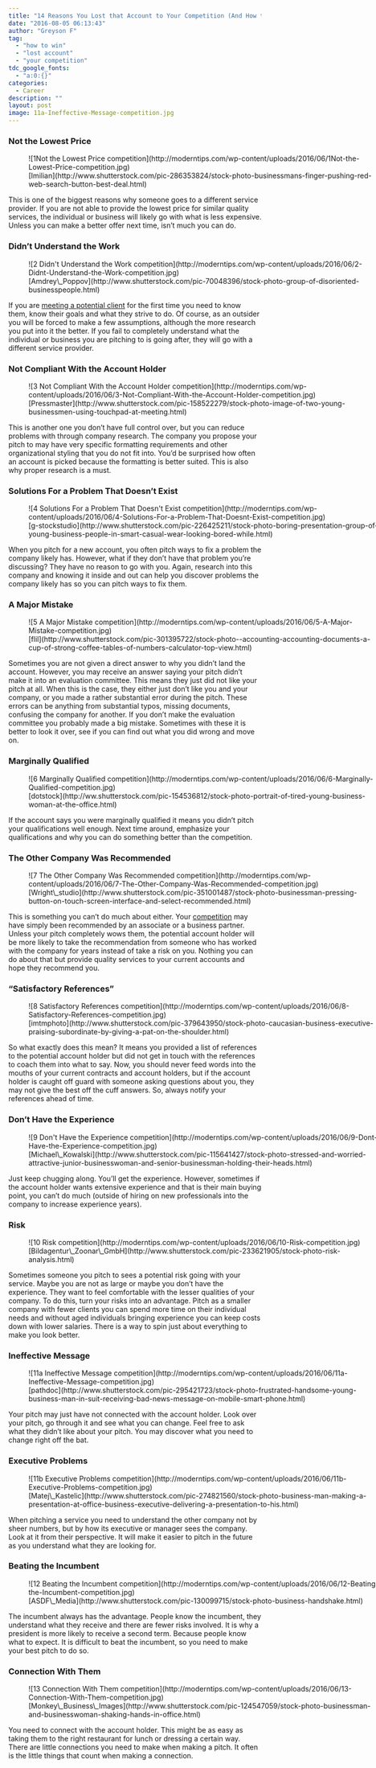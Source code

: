 ```yaml
---
title: "14 Reasons You Lost that Account to Your Competition (And How to Win Next Time)"
date: "2016-08-05 06:13:43"
author: "Greyson F"
tag:
  - "how to win"
  - "lost account"
  - "your competition"
tdc_google_fonts:
  - "a:0:{}"
categories:
  - Career
description: ""
layout: post
image: 11a-Ineffective-Message-competition.jpg
---
```


### Not the Lowest Price

<figure aria-describedby="caption-attachment-3951" class="wp-caption alignnone" id="attachment_3951" style="width: 700px">![1Not the Lowest Price competition](http://moderntips.com/wp-content/uploads/2016/06/1Not-the-Lowest-Price-competition.jpg)<figcaption class="wp-caption-text" id="caption-attachment-3951">[Imilian](http://www.shutterstock.com/pic-286353824/stock-photo-businessmans-finger-pushing-red-web-search-button-best-deal.html)  
</figcaption></figure>

This is one of the biggest reasons why someone goes to a different service provider. If you are not able to provide the lowest price for similar quality services, the individual or business will likely go with what is less expensive. Unless you can make a better offer next time, isn’t much you can do.

### Didn’t Understand the Work

<figure aria-describedby="caption-attachment-3952" class="wp-caption alignnone" id="attachment_3952" style="width: 700px">![2 Didn't Understand the Work competition](http://moderntips.com/wp-content/uploads/2016/06/2-Didnt-Understand-the-Work-competition.jpg)<figcaption class="wp-caption-text" id="caption-attachment-3952">[Amdrey\_Poppov](http://www.shutterstock.com/pic-70048396/stock-photo-group-of-disoriented-businesspeople.html)</figcaption></figure>

If you are [meeting a potential client](https://hbr.org/2012/09/top-reasons-salespeople-lose-b) for the first time you need to know them, know their goals and what they strive to do. Of course, as an outsider you will be forced to make a few assumptions, although the more research you put into it the better. If you fail to completely understand what the individual or business you are pitching to is going after, they will go with a different service provider.

### Not Compliant With the Account Holder

<figure aria-describedby="caption-attachment-3953" class="wp-caption alignnone" id="attachment_3953" style="width: 700px">![3 Not Compliant With the Account Holder competition](http://moderntips.com/wp-content/uploads/2016/06/3-Not-Compliant-With-the-Account-Holder-competition.jpg)<figcaption class="wp-caption-text" id="caption-attachment-3953">[Pressmaster](http://www.shutterstock.com/pic-158522279/stock-photo-image-of-two-young-businessmen-using-touchpad-at-meeting.html)</figcaption></figure>

This is another one you don’t have full control over, but you can reduce problems with through company research. The company you propose your pitch to may have very specific formatting requirements and other organizational styling that you do not fit into. You’d be surprised how often an account is picked because the formatting is better suited. This is also why proper research is a must.

### Solutions For a Problem That Doesn’t Exist

<figure aria-describedby="caption-attachment-3954" class="wp-caption alignnone" id="attachment_3954" style="width: 700px">![4 Solutions For a Problem That Doesn't Exist competition](http://moderntips.com/wp-content/uploads/2016/06/4-Solutions-For-a-Problem-That-Doesnt-Exist-competition.jpg)<figcaption class="wp-caption-text" id="caption-attachment-3954">[g-stockstudio](http://www.shutterstock.com/pic-226425211/stock-photo-boring-presentation-group-of-young-business-people-in-smart-casual-wear-looking-bored-while.html)  
</figcaption></figure>

When you pitch for a new account, you often pitch ways to fix a problem the company likely has. However, what if they don’t have that problem you’re discussing? They have no reason to go with you. Again, research into this company and knowing it inside and out can help you discover problems the company likely has so you can pitch ways to fix them.

### A Major Mistake

<figure aria-describedby="caption-attachment-3955" class="wp-caption alignnone" id="attachment_3955" style="width: 700px">![5 A Major Mistake competition](http://moderntips.com/wp-content/uploads/2016/06/5-A-Major-Mistake-competition.jpg)<figcaption class="wp-caption-text" id="caption-attachment-3955">[flil](http://www.shutterstock.com/pic-301395722/stock-photo--accounting-accounting-documents-a-cup-of-strong-coffee-tables-of-numbers-calculator-top-view.html)</figcaption></figure>

Sometimes you are not given a direct answer to why you didn’t land the account. However, you may receive an answer saying your pitch didn’t make it into an evaluation committee. This means they just did not like your pitch at all. When this is the case, they either just don’t like you and your company, or you made a rather substantial error during the pitch. These errors can be anything from substantial typos, missing documents, confusing the company for another. If you don’t make the evaluation committee you probably made a big mistake. Sometimes with these it is better to look it over, see if you can find out what you did wrong and move on.

### Marginally Qualified

<figure aria-describedby="caption-attachment-3956" class="wp-caption alignnone" id="attachment_3956" style="width: 700px">![6 Marginally Qualified competition](http://moderntips.com/wp-content/uploads/2016/06/6-Marginally-Qualified-competition.jpg)<figcaption class="wp-caption-text" id="caption-attachment-3956">[dotstock](http://ww.shutterstock.com/pic-154536812/stock-photo-portrait-of-tired-young-business-woman-at-the-office.html)  
</figcaption></figure>

If the account says you were marginally qualified it means you didn’t pitch your qualifications well enough. Next time around, emphasize your qualifications and why you can do something better than the competition.

### The Other Company Was Recommended

<figure aria-describedby="caption-attachment-3957" class="wp-caption alignnone" id="attachment_3957" style="width: 700px">![7 The Other Company Was Recommended competition](http://moderntips.com/wp-content/uploads/2016/06/7-The-Other-Company-Was-Recommended-competition.jpg)<figcaption class="wp-caption-text" id="caption-attachment-3957">[Wright\_studio](http://www.shutterstock.com/pic-351001487/stock-photo-businessman-pressing-button-on-touch-screen-interface-and-select-recommended.html)</figcaption></figure>

This is something you can’t do much about either. Your [competition](https://www.linkedin.com/pulse/20140914141243-5572608-top-ten-reasons-why-you-really-lost-that-bid) may have simply been recommended by an associate or a business partner. Unless your pitch completely wows them, the potential account holder will be more likely to take the recommendation from someone who has worked with the company for years instead of take a risk on you. Nothing you can do about that but provide quality services to your current accounts and hope they recommend you.

### “Satisfactory References”

<figure aria-describedby="caption-attachment-3958" class="wp-caption alignnone" id="attachment_3958" style="width: 700px">![8 Satisfactory References competition](http://moderntips.com/wp-content/uploads/2016/06/8-Satisfactory-References-competition.jpg)<figcaption class="wp-caption-text" id="caption-attachment-3958">[imtmphoto](http://www.shutterstock.com/pic-379643950/stock-photo-caucasian-business-executive-praising-subordinate-by-giving-a-pat-on-the-shoulder.html)  
</figcaption></figure>

So what exactly does this mean? It means you provided a list of references to the potential account holder but did not get in touch with the references to coach them into what to say. Now, you should never feed words into the mouths of your current contracts and account holders, but if the account holder is caught off guard with someone asking questions about you, they may not give the best off the cuff answers. So, always notify your references ahead of time.

### Don’t Have the Experience

<figure aria-describedby="caption-attachment-3959" class="wp-caption alignnone" id="attachment_3959" style="width: 700px">![9 Don't Have the Experience competition](http://moderntips.com/wp-content/uploads/2016/06/9-Dont-Have-the-Experience-competition.jpg)<figcaption class="wp-caption-text" id="caption-attachment-3959">[Michael\_Kowalski](http://www.shutterstock.com/pic-115641427/stock-photo-stressed-and-worried-attractive-junior-businesswoman-and-senior-businessman-holding-their-heads.html)  
</figcaption></figure>

Just keep chugging along. You’ll get the experience. However, sometimes if the account holder wants extensive experience and that is their main buying point, you can’t do much (outside of hiring on new professionals into the company to increase experience years).

### Risk

<figure aria-describedby="caption-attachment-3960" class="wp-caption alignnone" id="attachment_3960" style="width: 700px">![10 Risk competition](http://moderntips.com/wp-content/uploads/2016/06/10-Risk-competition.jpg)<figcaption class="wp-caption-text" id="caption-attachment-3960">[Bildagentur\_Zoonar\_GmbH](http://www.shutterstock.com/pic-233621905/stock-photo-risk-analysis.html)</figcaption></figure>

Sometimes someone you pitch to sees a potential risk going with your service. Maybe you are not as large or maybe you don’t have the experience. They want to feel comfortable with the lesser qualities of your company. To do this, turn your risks into an advantage. Pitch as a smaller company with fewer clients you can spend more time on their individual needs and without aged individuals bringing experience you can keep costs down with lower salaries. There is a way to spin just about everything to make you look better.

### Ineffective Message

<figure aria-describedby="caption-attachment-3961" class="wp-caption alignnone" id="attachment_3961" style="width: 700px">![11a Ineffective Message competition](http://moderntips.com/wp-content/uploads/2016/06/11a-Ineffective-Message-competition.jpg)<figcaption class="wp-caption-text" id="caption-attachment-3961">[pathdoc](http://www.shutterstock.com/pic-295421723/stock-photo-frustrated-handsome-young-business-man-in-suit-receiving-bad-news-message-on-mobile-smart-phone.html)  
</figcaption></figure>

Your pitch may just have not connected with the account holder. Look over your pitch, go through it and see what you can change. Feel free to ask what they didn’t like about your pitch. You may discover what you need to change right off the bat.

### Executive Problems

<figure aria-describedby="caption-attachment-3962" class="wp-caption alignnone" id="attachment_3962" style="width: 700px">![11b Executive Problems competition](http://moderntips.com/wp-content/uploads/2016/06/11b-Executive-Problems-competition.jpg)<figcaption class="wp-caption-text" id="caption-attachment-3962">[Matej\_Kastelic](http://www.shutterstock.com/pic-274821560/stock-photo-business-man-making-a-presentation-at-office-business-executive-delivering-a-presentation-to-his.html)  
</figcaption></figure>

When pitching a service you need to understand the other company not by sheer numbers, but by how its executive or manager sees the company. Look at it from their perspective. It will make it easier to pitch in the future as you understand what they are looking for.

### Beating the Incumbent

<figure aria-describedby="caption-attachment-3963" class="wp-caption alignnone" id="attachment_3963" style="width: 700px">![12 Beating the Incumbent competition](http://moderntips.com/wp-content/uploads/2016/06/12-Beating-the-Incumbent-competition.jpg)<figcaption class="wp-caption-text" id="caption-attachment-3963">[ASDF\_Media](http://www.shutterstock.com/pic-130099715/stock-photo-business-handshake.html)</figcaption></figure>

The incumbent always has the advantage. People know the incumbent, they understand what they receive and there are fewer risks involved. It is why a president is more likely to receive a second term. Because people know what to expect. It is difficult to beat the incumbent, so you need to make your best pitch to do so.

### Connection With Them

<figure aria-describedby="caption-attachment-3964" class="wp-caption alignnone" id="attachment_3964" style="width: 700px">![13 Connection With Them competition](http://moderntips.com/wp-content/uploads/2016/06/13-Connection-With-Them-competition.jpg)<figcaption class="wp-caption-text" id="caption-attachment-3964">[Monkey\_Business\_Images](http://www.shutterstock.com/pic-124547059/stock-photo-businessman-and-businesswoman-shaking-hands-in-office.html)</figcaption></figure>

You need to connect with the account holder. This might be as easy as taking them to the right restaurant for lunch or dressing a certain way. There are little connections you need to make when making a pitch. It often is the little things that count when making a connection.
